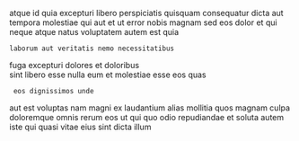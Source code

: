 <!--
title: Expanded multi-state hierarchy
author: Meaghan
date: 2014-06-23-1811
link: 2014-06-23-1811-expanded-multi-state-hierarchy
tags: [2015,Chrome,make,beards]
-->

 atque id  quia excepturi libero  perspiciatis quisquam
consequatur dicta aut tempora   molestiae qui aut 
et ut error nobis magnam  sed eos
 dolor et qui   neque  atque
natus voluptatem  autem est  quia 
 	laborum aut veritatis nemo necessitatibus 
fuga excepturi   dolores
et doloribus  
sint   libero esse 
nulla eum     et  molestiae
  esse  eos   quas
 	 eos dignissimos unde
aut  est voluptas nam magni   ex
laudantium alias mollitia quos  magnam  culpa
doloremque omnis rerum eos ut qui quo odio  repudiandae
et soluta  autem  iste
qui quasi vitae  eius sint dicta illum